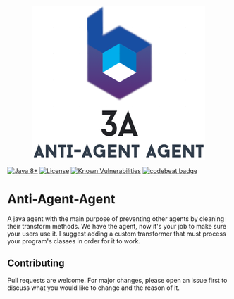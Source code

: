 <p align="center">
  <img width="393" height="350" src="3a.png">
</p>

[![Java 8+](https://img.shields.io/badge/Java-8%2B-informational.svg)](https://java.oracle.com/)
[![License](https://img.shields.io/github/license/vladymyr/anti-agent-agent)](LICENSE)
[![Known Vulnerabilities](https://snyk.io/test/github/vladymyr/anti-agent-agent/badge.svg)](https://snyk.io/test/github/vladymyr/anti-agent-agent)
[![codebeat badge](https://codebeat.co/badges/defa71b5-37af-41d0-9f1d-6bf05d23bbef)](https://codebeat.co/projects/github-com-vladymyr-anti-agent-agent-master)


# Anti-Agent-Agent
A java agent with the main purpose of preventing other agents by cleaning their transform methods. 
We have the agent, now it's your job to make sure your users use it. I suggest adding a custom transformer 
that must process your program's classes in order for it to work.  

## Contributing
Pull requests are welcome. For major changes, please open an issue first to discuss what you would like to change and the reason of it.

